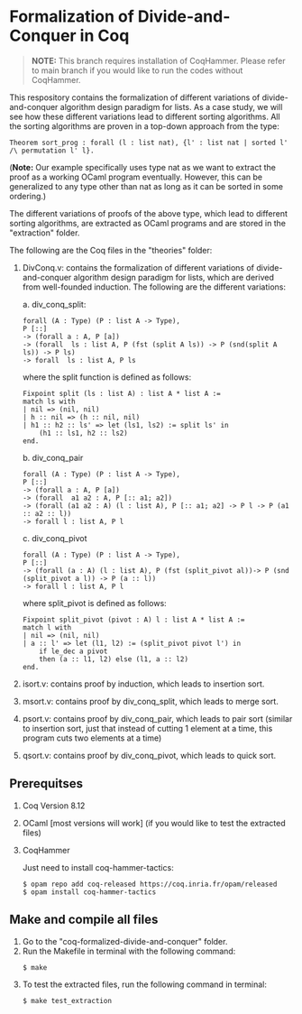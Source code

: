 # Formalization of Divide-and-Conquer in Coq

> **NOTE:** This branch requires installation of CoqHammer. Please refer to main branch if you would like to run the codes without CoqHammer.

This respository contains the formalization of different variations of divide-and-conquer algorithm design paradigm for lists. As a case study, we will see how these different variations lead to different sorting algorithms. All the sorting algorithms are proven in a top-down approach from the type:
```coq
Theorem sort_prog : forall (l : list nat), {l' : list nat | sorted l' /\ permutation l' l}.
```
(**Note:** Our example specifically uses type nat as we want to extract the proof as a working OCaml program eventually. However, this can be generalized to any type other than nat as long as it can be sorted in some ordering.)

The different variations of proofs of the above type, which lead to different sorting algorithms, are extracted as OCaml programs and are stored in the "extraction"
folder.

The following are the Coq files in the "theories" folder:
1. DivConq.v: contains the formalization of different variations of divide-and-conquer algorithm design paradigm for lists, which are derived from well-founded induction. The following are the different variations:
    
    a. div_conq_split:
    ```coq
    forall (A : Type) (P : list A -> Type),
    P [::]
    -> (forall a : A, P [a])
    -> (forall  ls : list A, P (fst (split A ls)) -> P (snd(split A ls)) -> P ls)
    -> forall  ls : list A, P ls
    ```
    where the split function is defined as follows:
    ```coq
    Fixpoint split (ls : list A) : list A * list A :=
    match ls with
    | nil => (nil, nil)
    | h :: nil => (h :: nil, nil)
    | h1 :: h2 :: ls' => let (ls1, ls2) := split ls' in
        (h1 :: ls1, h2 :: ls2)
    end.
    ```

    b. div_conq_pair
    ```coq
    forall (A : Type) (P : list A -> Type),
    P [::]
    -> (forall a : A, P [a])
    -> (forall  a1 a2 : A, P [:: a1; a2])
    -> (forall (a1 a2 : A) (l : list A), P [:: a1; a2] -> P l -> P (a1 :: a2 :: l))
    -> forall l : list A, P l
    ```

    c. div_conq_pivot
    ```coq
    forall (A : Type) (P : list A -> Type),
    P [::]
    -> (forall (a : A) (l : list A), P (fst (split_pivot al))-> P (snd (split_pivot a l)) -> P (a :: l))
    -> forall l : list A, P l
    ```
    where split_pivot is defined as follows:
    ```coq
    Fixpoint split_pivot (pivot : A) l : list A * list A :=
    match l with
    | nil => (nil, nil)
    | a :: l' => let (l1, l2) := (split_pivot pivot l') in
        if le_dec a pivot 
        then (a :: l1, l2) else (l1, a :: l2)
    end.
    ```

2. isort.v: contains proof by induction, which leads to insertion sort.
3. msort.v: contains proof by div_conq_split, which leads to merge sort.
4. psort.v: contains proof by div_conq_pair, which leads to pair sort (similar to insertion sort, just that instead of cutting 1 element at a time, this program cuts two elements at a time)
5. qsort.v: contains proof by div_conq_pivot, which leads to quick sort.

## Prerequitses

1. Coq Version 8.12
2. OCaml [most versions will work] (if you would like to test the extracted files)
3. CoqHammer

    Just need to install coq-hammer-tactics:
    ```
    $ opam repo add coq-released https://coq.inria.fr/opam/released
    $ opam install coq-hammer-tactics
    ```

## Make and compile all files

1. Go to the "coq-formalized-divide-and-conquer" folder.
2. Run the Makefile in terminal with the following command:
    ```
    $ make
    ```
3. To test the extracted files, run the following command in terminal:
    ```
    $ make test_extraction
    ```
